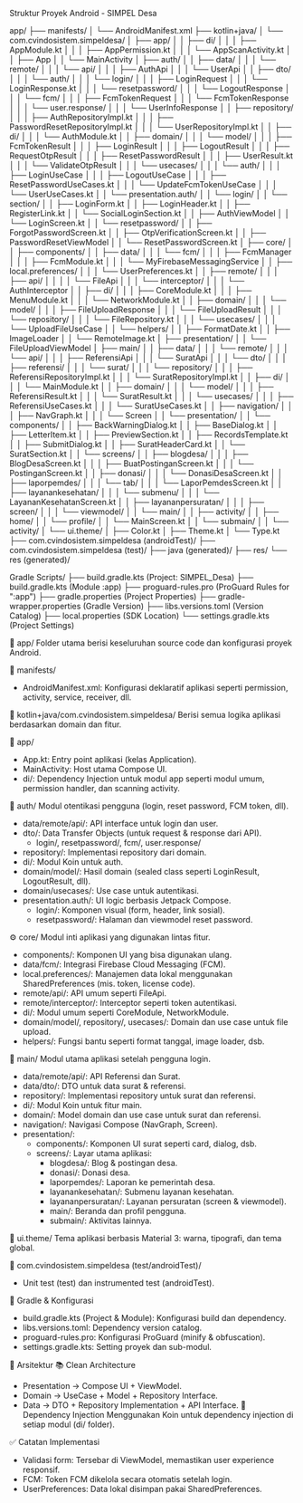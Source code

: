 Struktur Proyek Android - SIMPEL Desa

app/
├── manifests/
│   └── AndroidManifest.xml
├── kotlin+java/
│   └── com.cvindosistem.simpeldesa/
│       ├── app/
│       │   ├── di/
│       │   │   ├── AppModule.kt
│       │   │   ├── AppPermission.kt
│       │   │   └── AppScanActivity.kt
│       │   ├── App
│       │   └── MainActivity
│       ├── auth/
│       │   ├── data/
│       │   │   └── remote/
│       │   │       └── api/
│       │   │           ├── AuthApi
│       │   │           └── UserApi
│       │   ├── dto/
│       │   │   └── auth/
│       │   │       └── login/
│       │   │           ├── LoginRequest
│       │   │           └── LoginResponse.kt
│       │   │       └── resetpassword/
│       │   │           └── LogoutResponse
│       │   │       └── fcm/
│       │   │           ├── FcmTokenRequest
│       │   │           └── FcmTokenResponse
│       │   │       └── user.response/
│       │   │           └── UserInfoResponse
│       │   ├── repository/
│       │   │   ├── AuthRepositoryImpl.kt
│       │   │   ├── PasswordResetRepositoryImpl.kt
│       │   │   └── UserRepositoryImpl.kt
│       │   ├── di/
│       │   │   └── AuthModule.kt
│       │   ├── domain/
│       │   │   └── model/
│       │   │       ├── FcmTokenResult
│       │   │       ├── LoginResult
│       │   │       ├── LogoutResult
│       │   │       ├── RequestOtpResult
│       │   │       ├── ResetPasswordResult
│       │   │       ├── UserResult.kt
│       │   │       └── ValidateOtpResult
│       │   │   └── usecases/
│       │   │       └── auth/
│       │   │           ├── LoginUseCase
│       │   │           ├── LogoutUseCase
│       │   │           ├── ResetPasswordUseCases.kt
│       │   │           └── UpdateFcmTokenUseCase
│       │   │           └── UserUseCases.kt
│       │   └── presentation.auth/
│       │       └── login/
│       │           └── section/
│       │               ├── LoginForm.kt
│       │               ├── LoginHeader.kt
│       │               ├── RegisterLink.kt
│       │               └── SocialLoginSection.kt
│       │           ├── AuthViewModel
│       │           └── LoginScreen.kt
│       │       └── resetpassword/
│       │           ├── ForgotPasswordScreen.kt
│       │           ├── OtpVerificationScreen.kt
│       │           ├── PasswordResetViewModel
│       │           └── ResetPasswordScreen.kt
│       ├── core/
│       │   ├── components/
│       │   ├── data/
│       │   │   └── fcm/
│       │   │       ├── FcmManager
│       │   │       ├── FcmModule.kt
│       │   │       └── MyFirebaseMessagingService
│       │   ├── local.preferences/
│       │   │   └── UserPreferences.kt
│       │   ├── remote/
│       │   │   ├── api/
│       │   │   │   └── FileApi
│       │   │   └── interceptor/
│       │   │       └── AuthInterceptor
│       │   ├── di/
│       │   │   ├── CoreModule.kt
│       │   │   ├── MenuModule.kt
│       │   │   └── NetworkModule.kt
│       │   ├── domain/
│       │   │   └── model/
│       │   │       ├── FileUploadResponse
│       │   │       └── FileUploadResult
│       │   │   └── repository/
│       │   │       └── FileRepository.kt
│       │   │   └── usecases/
│       │   │       └── UploadFileUseCase
│       │   └── helpers/
│       │       ├── FormatDate.kt
│       │       ├── ImageLoader
│       │       └── RemoteImage.kt
│       ├── presentation/
│       │   └── FileUploadViewModel
│       ├── main/
│       │   ├── data/
│       │   │   └── remote/
│       │   │       └── api/
│       │   │           ├── ReferensiApi
│       │   │           └── SuratApi
│       │   │   └── dto/
│       │   │       ├── referensi/
│       │   │       └── surat/
│       │   │   └── repository/
│       │   │       ├── ReferensiRepositoryImpl.kt
│       │   │       └── SuratRepositoryImpl.kt
│       │   ├── di/
│       │   │   └── MainModule.kt
│       │   ├── domain/
│       │   │   └── model/
│       │   │       ├── ReferensiResult.kt
│       │   │       └── SuratResult.kt
│       │   │   └── usecases/
│       │   │       ├── ReferensiUseCases.kt
│       │   │       └── SuratUseCases.kt
│       │   ├── navigation/
│       │   │   ├── NavGraph.kt
│       │   │   └── Screen
│       │   └── presentation/
│       │       └── components/
│       │           ├── BackWarningDialog.kt
│       │           ├── BaseDialog.kt
│       │           ├── LetterItem.kt
│       │           ├── PreviewSection.kt
│       │           ├── RecordsTemplate.kt
│       │           ├── SubmitDialog.kt
│       │           ├── SuratHeaderCard.kt
│       │           └── SuratSection.kt
│       │       └── screens/
│       │           ├── blogdesa/
│       │           │   ├── BlogDesaScreen.kt
│       │           │   ├── BuatPostinganScreen.kt
│       │           │   └── PostinganScreen.kt
│       │           ├── donasi/
│       │           │   └── DonasiDesaScreen.kt
│       │           ├── laporpemdes/
│       │           │   └── tab/
│       │           │       └── LaporPemdesScreen.kt
│       │           ├── layanankesehatan/
│       │           │   └── submenu/
│       │           │       └── LayananKesehatanScreen.kt
│       │           ├── layananpersuratan/
│       │           │   ├── screen/
│       │           │   └── viewmodel/
│       │           └── main/
│       │               ├── activity/
│       │               ├── home/
│       │               └── profile/
│       │                   └── MainScreen.kt
│       │           └── submain/
│       │               └── activity/
│       └── ui.theme/
│           ├── Color.kt
│           ├── Theme.kt
│           └── Type.kt
├── com.cvindosistem.simpeldesa (androidTest)/
├── com.cvindosistem.simpeldesa (test)/
├── java (generated)/
├── res/
└── res (generated)/

Gradle Scripts/
├── build.gradle.kts (Project: SIMPEL_Desa)
├── build.gradle.kts (Module :app)
├── proguard-rules.pro (ProGuard Rules for ":app")
├── gradle.properties (Project Properties)
├── gradle-wrapper.properties (Gradle Version)
├── libs.versions.toml (Version Catalog)
├── local.properties (SDK Location)
└── settings.gradle.kts (Project Settings)

🔧 app/
Folder utama berisi keseluruhan source code dan konfigurasi proyek Android.

📄 manifests/
* AndroidManifest.xml: Konfigurasi deklaratif aplikasi seperti permission, activity, service, receiver, dll.

🧠 kotlin+java/com.cvindosistem.simpeldesa/
Berisi semua logika aplikasi berdasarkan domain dan fitur.

📁 app/
* App.kt: Entry point aplikasi (kelas Application).
* MainActivity: Host utama Compose UI.
* di/: Dependency Injection untuk modul app seperti modul umum, permission handler, dan scanning activity.

🔐 auth/
Modul otentikasi pengguna (login, reset password, FCM token, dll).
* data/remote/api/: API interface untuk login dan user.
* dto/: Data Transfer Objects (untuk request & response dari API).
    * login/, resetpassword/, fcm/, user.response/
* repository/: Implementasi repository dari domain.
* di/: Modul Koin untuk auth.
* domain/model/: Hasil domain (sealed class seperti LoginResult, LogoutResult, dll).
* domain/usecases/: Use case untuk autentikasi.
* presentation.auth/: UI logic berbasis Jetpack Compose.
    * login/: Komponen visual (form, header, link sosial).
    * resetpassword/: Halaman dan viewmodel reset password.

⚙️ core/
Modul inti aplikasi yang digunakan lintas fitur.
* components/: Komponen UI yang bisa digunakan ulang.
* data/fcm/: Integrasi Firebase Cloud Messaging (FCM).
* local.preferences/: Manajemen data lokal menggunakan SharedPreferences (mis. token, license code).
* remote/api/: API umum seperti FileApi.
* remote/interceptor/: Interceptor seperti token autentikasi.
* di/: Modul umum seperti CoreModule, NetworkModule.
* domain/model/, repository/, usecases/: Domain dan use case untuk file upload.
* helpers/: Fungsi bantu seperti format tanggal, image loader, dsb.

📩 main/
Modul utama aplikasi setelah pengguna login.
* data/remote/api/: API Referensi dan Surat.
* data/dto/: DTO untuk data surat & referensi.
* repository/: Implementasi repository untuk surat dan referensi.
* di/: Modul Koin untuk fitur main.
* domain/: Model domain dan use case untuk surat dan referensi.
* navigation/: Navigasi Compose (NavGraph, Screen).
* presentation/:
    * components/: Komponen UI surat seperti card, dialog, dsb.
    * screens/: Layar utama aplikasi:
        * blogdesa/: Blog & postingan desa.
        * donasi/: Donasi desa.
        * laporpemdes/: Laporan ke pemerintah desa.
        * layanankesehatan/: Submenu layanan kesehatan.
        * layananpersuratan/: Layanan persuratan (screen & viewmodel).
        * main/: Beranda dan profil pengguna.
        * submain/: Aktivitas lainnya.

🎨 ui.theme/
Tema aplikasi berbasis Material 3: warna, tipografi, dan tema global.

🧪 com.cvindosistem.simpeldesa (test/androidTest)/
* Unit test (test) dan instrumented test (androidTest).

🔧 Gradle & Konfigurasi
* build.gradle.kts (Project & Module): Konfigurasi build dan dependency.
* libs.versions.toml: Dependency version catalog.
* proguard-rules.pro: Konfigurasi ProGuard (minify & obfuscation).
* settings.gradle.kts: Setting proyek dan sub-modul.

🧭 Arsitektur
📚 Clean Architecture
* Presentation → Compose UI + ViewModel.
* Domain → UseCase + Model + Repository Interface.
* Data → DTO + Repository Implementation + API Interface.
  🔗 Dependency Injection
  Menggunakan Koin untuk dependency injection di setiap modul (di/ folder).

✅ Catatan Implementasi
* Validasi form: Tersebar di ViewModel, memastikan user experience responsif.
* FCM: Token FCM dikelola secara otomatis setelah login.
* UserPreferences: Data lokal disimpan pakai SharedPreferences.
